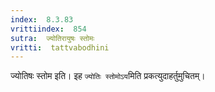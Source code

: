 ```yaml
---
index:  8.3.83
vrittiindex:  854
sutra:  ज्योतिरायुषः स्तोमः
vritti:  tattvabodhini 
---
```


ज्योतिषः स्तोम इति। इह `ज्योतिः स्तोमोऽय`मिति प्रकत्युदाहर्तुमुचितम्।

